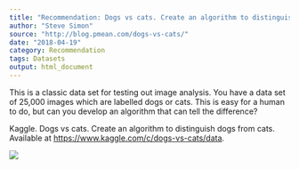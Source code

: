 ```yaml
---
title: "Recommendation: Dogs vs cats. Create an algorithm to distinguish dogs from cats"
author: "Steve Simon"
source: "http://blog.pmean.com/dogs-vs-cats/"
date: "2018-04-19"
category: Recommendation
tags: Datasets
output: html_document
---
```


This is a classic data set for testing out image analysis. You have a
data set of 25,000 images which are labelled dogs or cats. This is easy
for a human to do, but can you develop an algorithm that can tell the
difference?

<!---More--->

Kaggle. Dogs vs cats. Create an algorithm to distinguish dogs from cats.
Available at <https://www.kaggle.com/c/dogs-vs-cats/data>.

![](../../../web/images/dogs-vs-cats01.png)




